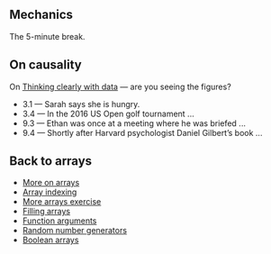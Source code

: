## Mechanics

The 5-minute break.

## On causality

On [Thinking clearly with
data](https://www.perlego.com/book/2646783/thinking-clearly-with-data-a-guide-to-quantitative-reasoning-and-analysis-pdf) — are you seeing the figures?

* 3.1 — Sarah says she is hungry.
* 3.4 — In the 2016 US Open golf tournament ...
* 9.3 — Ethan was once at a meeting where he was briefed ...
* 9.4 — Shortly after Harvard psychologist Daniel Gilbert’s book ...

## Back to arrays

* [More on arrays](https://lisds.github.io/textbook/arrays/More_on_Arrays)
* [Array indexing](https://lisds.github.io/textbook/arrays/array_indexing)
* [More arrays
  exercise](https://ds.lis.2i2c.cloud/hub/user-redirect/git-pull?repo=https%3A//github.com/lisds/morer_arrays&subPath=morer_arrays.ipynb)
* [Filling arrays](https://lisds.github.io/textbook/arrays/filling_arrays)
* [Function arguments](https://lisds.github.io/textbook/arrays/function_arguments)
* [Random number generators](https://lisds.github.io/textbook/arrays/rng_choice)
* [Boolean arrays](https://lisds.github.io/textbook/arrays/boolean_arrays)
